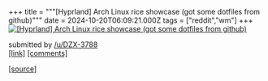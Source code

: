 +++
title = """[Hyprland] Arch Linux rice showcase (got some dotfiles from github)"""
date = 2024-10-20T06:09:21.000Z
tags = ["reddit","wm"]
+++
[![[Hyprland] Arch Linux rice showcase (got some dotfiles from github)](https://b.thumbs.redditmedia.com/s0lesySb_88ZUlPaiTKJX2j01I5m3xwbJKyYIL8_FjM.jpg "[Hyprland] Arch Linux rice showcase (got some dotfiles from github)")](https://www.reddit.com/r/unixporn/comments/1g7s9uu/hyprland_arch_linux_rice_showcase_got_some/)

submitted by [/u/DZX-3788](https://www.reddit.com/user/DZX-3788)  
[\[link\]](https://www.reddit.com/gallery/1g7s9uu) [\[comments\]](https://www.reddit.com/r/unixporn/comments/1g7s9uu/hyprland_arch_linux_rice_showcase_got_some/)

[[source]](https://www.reddit.com/r/unixporn/comments/1g7s9uu/hyprland_arch_linux_rice_showcase_got_some/)
